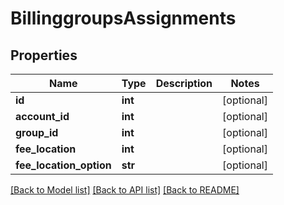 # BillinggroupsAssignments

## Properties
Name | Type | Description | Notes
------------ | ------------- | ------------- | -------------
**id** | **int** |  | [optional] 
**account_id** | **int** |  | [optional] 
**group_id** | **int** |  | [optional] 
**fee_location** | **int** |  | [optional] 
**fee_location_option** | **str** |  | [optional] 

[[Back to Model list]](../README.md#documentation-for-models) [[Back to API list]](../README.md#documentation-for-api-endpoints) [[Back to README]](../README.md)

